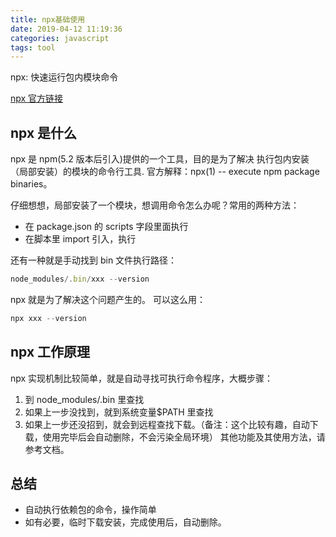 ```yaml
---
title: npx基础使用
date: 2019-04-12 11:19:36
categories: javascript
tags: tool
---
```


npx: 快速运行包内模块命令

<!-- more -->

[npx 官方链接](https://www.npmjs.com/package/npx)

## npx 是什么

npx 是 npm(5.2 版本后引入)提供的一个工具，目的是为了解决 执行包内安装（局部安装）的模块的命令行工具.
官方解释：npx(1) -- execute npm package binaries。

仔细想想，局部安装了一个模块，想调用命令怎么办呢？常用的两种方法：

- 在 package.json 的 scripts 字段里面执行
- 在脚本里 import 引入，执行

还有一种就是手动找到 bin 文件执行路径：

```javascript
node_modules/.bin/xxx --version
```

npx 就是为了解决这个问题产生的。
可以这么用：

```javascript
npx xxx --version
```

## npx 工作原理

npx 实现机制比较简单，就是自动寻找可执行命令程序，大概步骤：

1. 到 node_modules/.bin 里查找
2. 如果上一步没找到，就到系统变量\$PATH 里查找
3. 如果上一步还没招到，就会到远程查找下载。（备注：这个比较有趣，自动下载，使用完毕后会自动删除，不会污染全局环境）
   其他功能及其使用方法，请参考文档。

## 总结

- 自动执行依赖包的命令，操作简单
- 如有必要，临时下载安装，完成使用后，自动删除。
